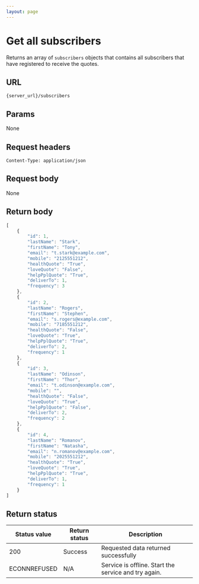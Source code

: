 ```yaml
---
layout: page
---
```


# Get all subscribers

Returns an array of `subscribers` objects that contains all subscribers that have registered to receive the quotes.

## URL

```shell
{server_url}/subscribers
```

## Params

None

## Request headers

```shell
Content-Type: application/json
```

## Request body

None

## Return body

```js
[
    {
        "id": 1,
        "lastName": "Stark",
        "firstName": "Tony",
        "email": "t.stark@example.com",
        "mobile": "2125551212",
        "healthQuote": "True",
        "loveQuote": "False",
        "helpPplQuote": "True",
        "deliverTo": 1,
        "frequency": 3
    },
    {
        "id": 2,
        "lastName": "Rogers",
        "firstName": "Stephen",
        "email": "s.rogers@example.com",
        "mobile": "7185551212",
        "healthQuote": "False",
        "loveQuote": "True",
        "helpPplQuote": "True",
        "deliverTo": 2,
        "frequency": 1
    },
    {
        "id": 3,
        "lastName": "Odinson",
        "firstName": "Thor",
        "email": "t.odinson@example.com",
        "mobile": "",
        "healthQuote": "False",
        "loveQuote": "True",
        "helpPplQuote": "False",
        "deliverTo": 2,
        "frequency": 2
    },
    {
        "id": 4,
        "lastName": "Romanov",
        "firstName": "Natasha",
        "email": "n.romanov@example.com",
        "mobile": "2025551212",
        "healthQuote": "True",
        "loveQuote": "True",
        "helpPplQuote": "True",
        "deliverTo": 1,
        "frequency": 1
    }
]
```

## Return status

| Status value | Return status | Description |
| ------------- | ----------- | ----------- |
| 200 | Success | Requested data returned successfully |
|  ECONNREFUSED | N/A | Service is offline. Start the service and try again. |
